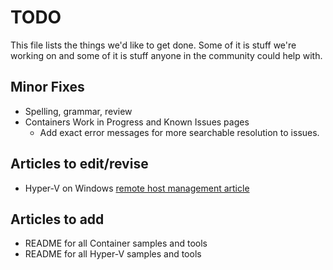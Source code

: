 # TODO

This file lists the things we'd like to get done.  Some of it is stuff we're working on and some of it is stuff anyone in the community could help with.

## Minor Fixes
* Spelling, grammar, review
* Containers Work in Progress and Known Issues pages
  * Add exact error messages for more searchable resolution to issues.

## Articles to edit/revise
* Hyper-V on Windows [remote host management article](./doc-site/virtualization/hyperv_on_windows/user_guide/remote_host_management.md)

## Articles to add
* README for all Container samples and tools
* README for all Hyper-V samples and tools
